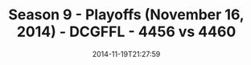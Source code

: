 ---
title: Season 9 - Playoffs (November 16, 2014) - DCGFFL - 4456 vs 4460
teams_score:
- team: 4456
  score:
- team: 4460
  score: 14
mvp: Jason Clevenger (Fuchsia), Amanda Livingstone (Lime)
game-ball: N/A
season: 9
week:
date: '2014-11-19T21:27:59'
pageid: season-9-playoffs-4456-vs-4460
---